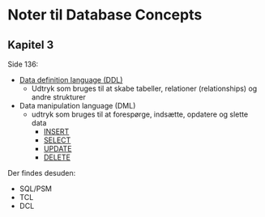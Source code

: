 # Noter til Database Concepts
## Kapitel 3
Side 136:
- [Data definition language (DDL)](https://github.com/jesp209i/EAL-ExDBxx/blob/master/Notes/Chap3/DDL.md)
  - Udtryk som bruges til at skabe tabeller, relationer (relationships) og andre strukturer
- Data manipulation language (DML)
  - udtryk som bruges til at forespørge, indsætte, opdatere og slette data 
    - [INSERT](https://github.com/jesp209i/EAL-ExDBxx/edit/master/Notes/Chap3/insert.md)
    - [SELECT](https://github.com/jesp209i/EAL-ExDBxx/edit/master/Notes/Chap3/select.md)
    - [UPDATE](https://github.com/jesp209i/EAL-ExDBxx/edit/master/Notes/Chap3/update.md)
    - [DELETE](https://github.com/jesp209i/EAL-ExDBxx/edit/master/Notes/Chap3/delete.md)

Der findes desuden:
- SQL/PSM
- TCL
- DCL
